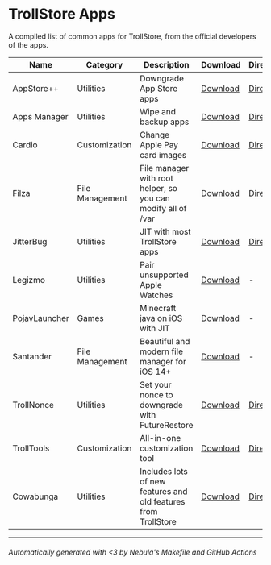 # TrollStore Apps

A compiled list of common apps for TrollStore, from the official developers of the apps.

| Name          | Category        | Description                                                  | Download                                                                                                                      | Direct                                                                                                                     |
| ------------- | --------------- | ------------------------------------------------------------ | ----------------------------------------------------------------------------------------------------------------------------- | -------------------------------------------------------------------------------------------------------------------------- |
| AppStore++    | Utilities       | Downgrade App Store apps                                     | [Download](https://github.com/CokePokes/AppStorePlus-TrollStore/releases)                                                     | [Direct](https://github.com/CokePokes/AppStorePlus-TrollStore/releases/download/v1.2-1/AppStore++_TrollStore_v1.0.3-2.ipa) |
| Apps Manager  | Utilities       | Wipe and backup apps                                         | [Download](https://www.tigisoftware.com/default/?p=435)                                                                       | [Direct](https://tigisoftware.com/download/AppsManager_1.8.1.ipa)                                                          |
| Cardio        | Customization   | Change Apple Pay card images                                 | [Download](https://github.com/cisc0disco/Cardio/releases)                                                                     | [Direct](https://github.com/cisc0disco/Cardio/releases/latest/download/Cardio.ipa)                                         |
| Filza         | File Management | File manager with root helper, so you can modify all of /var | [Download](https://www.tigisoftware.com/default/?p=439)                                                                       | [Direct](https://tigisoftware.com/download/Filza_NoURLScheme_4.0.0.ipa)                                                    |
| JitterBug     | Utilities       | JIT with most TrollStore apps                                | [Download](https://github.com/osy/Jitterbug/releases)                                                                         | [Direct](https://github.com/osy/Jitterbug/releases/latest/download/Jitterbug.ipa)                                          |
| Legizmo       | Utilities       | Pair unsupported Apple Watches                               | [Download](https://www.patreon.com/lunotech11)                                                                                | -                                                                                                                          |
| PojavLauncher | Games           | Minecraft java on iOS with JIT                               | [Download](https://github.com/PojavLauncherTeam/PojavLauncher_iOS/releases/download/v2.1.3/net.kdt.pojavlauncher-2.1.3.ipa) | -                                                                                                                          |
| Santander     | File Management | Beautiful and modern file manager for iOS 14+                | [Download](https://github.com/SerenaKit/Santander/suites/9297579855/artifacts/436210123)                                     | -                                                                                                                          |
| TrollNonce    | Utilities       | Set your nonce to downgrade with FutureRestore               | [Download](https://github.com/opa334/TrollNonce/releases)                                                                     | [Direct](https://github.com/opa334/TrollNonce/releases/latest/download/TrollNonce.tipa)                                    |
| TrollTools    | Customization   | All-in-one customization tool                                | [Download](https://github.com/sourcelocation/TrollTools/releases)                                                             | [Direct](https://github.com/sourcelocation/TrollTools/releases/download/3.0/TrollTools.tipa)                       |
| Cowabunga    | Utilities   | Includes lots of new features and old features from TrollStore                                | [Download](https://github.com/leminlimez/Cowabunga/releases)                                                             | [Direct](https://github.com/leminlimez/Cowabunga/releases/download/v8.0.3/Cowabunga.ipa)                       |
---

###### Automatically generated with <3 by Nebula's Makefile and GitHub Actions
